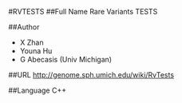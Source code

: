 #RVTESTS
##Full Name
Rare Variants TESTS

##Author
* X Zhan
* Youna Hu
* G Abecasis (Univ Michigan)

##URL
http://genome.sph.umich.edu/wiki/RvTests

##Language
C++

